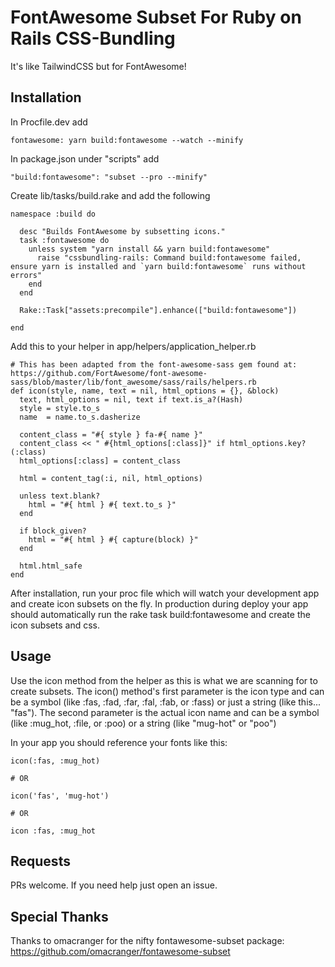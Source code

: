 # FontAwesome Subset For Ruby on Rails CSS-Bundling

It's like TailwindCSS but for FontAwesome!

## Installation

In Procfile.dev add

    fontawesome: yarn build:fontawesome --watch --minify

In package.json under "scripts" add

    "build:fontawesome": "subset --pro --minify"

Create lib/tasks/build.rake and add the following

    namespace :build do

      desc "Builds FontAwesome by subsetting icons."
      task :fontawesome do
        unless system "yarn install && yarn build:fontawesome"
          raise "cssbundling-rails: Command build:fontawesome failed, ensure yarn is installed and `yarn build:fontawesome` runs without errors"
        end
      end

      Rake::Task["assets:precompile"].enhance(["build:fontawesome"])

    end

Add this to your helper in app/helpers/application_helper.rb

    # This has been adapted from the font-awesome-sass gem found at: https://github.com/FortAwesome/font-awesome-sass/blob/master/lib/font_awesome/sass/rails/helpers.rb
    def icon(style, name, text = nil, html_options = {}, &block)
      text, html_options = nil, text if text.is_a?(Hash)
      style = style.to_s
      name  = name.to_s.dasherize

      content_class = "#{ style } fa-#{ name }"
      content_class << " #{html_options[:class]}" if html_options.key?(:class)
      html_options[:class] = content_class

      html = content_tag(:i, nil, html_options)

      unless text.blank?
        html = "#{ html } #{ text.to_s }"
      end

      if block_given?
        html = "#{ html } #{ capture(block) }"
      end

      html.html_safe
    end

After installation, run your proc file which will watch your development app and create icon subsets on the fly. In production during deploy your app should automatically run the rake task build:fontawesome and create the icon subsets and css.

## Usage

Use the icon method from the helper as this is what we are scanning for to create subsets. The icon() method's first parameter is the icon type and can be a symbol (like :fas, :fad, :far, :fal, :fab, or :fass) or just a string (like this... "fas"). The second parameter is the actual icon name and can be a symbol (like :mug_hot, :file, or :poo) or a string (like "mug-hot" or "poo")

In your app you should reference your fonts like this:

    icon(:fas, :mug_hot)

    # OR

    icon('fas', 'mug-hot')

    # OR

    icon :fas, :mug_hot

## Requests

PRs welcome. If you need help just open an issue.

## Special Thanks

Thanks to omacranger for the nifty fontawesome-subset package: https://github.com/omacranger/fontawesome-subset
